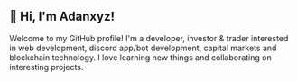 ## 👋 Hi, I'm Adanxyz!
Welcome to my GitHub profile!
I'm a developer, investor & trader interested in web development, discord app/bot development, capital markets and blockchain technology. I love learning new things and collaborating on interesting projects.
